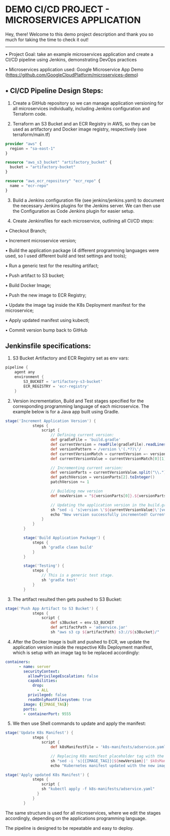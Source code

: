 # DEMO CI/CD PROJECT - MICROSERVICES APPLICATION

Hey, there! 
Welcome to this demo project description and thank you so much for taking the time to check it out!

---
• Project Goal: take an example microservices application and create a CI/CD pipeline using Jenkins, demonstrating DevOps practices

• Microservices application used: Google Microservice App Demo (https://github.com/GoogleCloudPlatform/microservices-demo)

## • CI/CD Pipeline Design Steps:

1) Create a GitHub repository so we can manage application versioning for all microservices individually, including Jenkins configuration and Terraform code.

2) Terraform an S3 Bucket and an ECR Registry in AWS, so they can be used as artifactory and Docker image registry, respectively (see terraform/main.tf)
```terraform
provider "aws" {
  region = "sa-east-1"
}

resource "aws_s3_bucket" "artifactory_bucket" {
  bucket = "artifactory-bucket"
}

resource "aws_ecr_repository" "ecr_repo" {
  name = "ecr-repo"
}
```
3) Build a Jenkins configuration file (see jenkins/jenkins.yaml) to document the necessary Jenkins plugins for the Jenkins server. We can then use the Configuration as Code Jenkins plugin for easier setup.

4) Create Jenkinsfiles for each microservice, outlining all CI/CD steps:

• Checkout Branch;

• Increment microservice version;

• Build the application package (4 different programming languages were used, so I used different build and test settings and tools);

• Run a generic test for the resulting artifact;

• Push artifact to S3 bucket;

• Build Docker Image;

• Push the new image to ECR Registry;

• Update the image tag inside the K8s Deployment manifest for the microservice;

• Apply updated manifest using kubectl;

• Commit version bump back to GitHub

## Jenkinsfile specifications:

1) S3 Bucket Artifactory and ECR Registry set as env vars:
```Groovy
pipeline {
    agent any
    environment {
        S3_BUCKET = 'artifactory-s3-bucket'
        ECR_REGISTRY = 'ecr-registry'
    }
```
2) Version incrementation, Build and Test stages specified for the corresponding programming language of each microservice. The example below is for a Java app built using Gradle.
```Groovy
stage('Increment Application Version') {
            steps {
                script {
                    // Defining current version:
                    def gradleFile = 'build.gradle'
                    def currentVersion = readFile(gradleFile).readLines().find { it =~ /version \'.*\'/ }
                    def versionPattern = /version \'(.*?)\'/
                    def currentVersionMatch = currentVersion =~ versionPattern
                    def currentVersionValue = currentVersionMatch[0][1]

                    // Incrementing current version:
                    def versionParts = currentVersionValue.split("\\.")
                    def patchVersion = versionParts[2].toInteger()
                    patchVersion += 1

                    // Building new version
                    def newVersion = "${versionParts[0]}.${versionParts[1]}.${patchVersion}"

                    // Updating the application version in the build.gradle file
                    sh "sed -i 's|version \'${currentVersionValue}\'|version \'${newVersion}\'|' $gradleFile"
                    echo "New version successfully incremented! Current version is now ${newVersion}"
                }
            }
        }

        stage('Build Application Package') {
            steps {
                sh 'gradle clean build'
            }
        }

        stage('Testing') {
            steps {
                // This is a generic test stage.
                sh 'gradle test' 
            }
        }
```
3) The artifact resulted then gets pushed to S3 Bucket:
```Groovy
stage('Push App Artifact to S3 Bucket') {
            steps {
                script {
                    def s3Bucket = env.S3_BUCKET
                    def artifactPath = 'adservice.jar'
                    sh "aws s3 cp ${artifactPath} s3://${s3Bucket}/"
```
4) After the Docker Image is built and pushed to ECR, we update the application version inside the respective K8s Deployment manifest, which is setup with an image tag to be replaced accordingly:
```yaml
containers:
      - name: server
        securityContext:
          allowPrivilegeEscalation: false
          capabilities:
            drop:
              - ALL
          privileged: false
          readOnlyRootFilesystem: true
        image: {{IMAGE_TAG}}
        ports:
        - containerPort: 9555
```
5) We then use Shell commands to update and apply the manifest:
```Groovy
stage('Update K8s Manifest') {
            steps {
                script {
                    def k8sManifestFile = 'k8s-manifests/adservice.yaml'

                    // Replacing K8s manifest placeholder tag with the new image tag
                    sh "sed -i 's|{{IMAGE_TAG}}|${newVersion}|' $k8sManifestFile"
                    echo "Kubernetes manifest updated with the new image tag: ${newVersion}"

stage('Apply updated K8s Manifest') {
            steps {
                script {
                sh "kubectl apply -f k8s-manifests/adservice.yaml"
              }
            }
        }
```
The same structure is used for all microservices, where we edit the stages accordingly, depending on the applications programming language. 

The pipeline is designed to be repeatable and easy to deploy.


